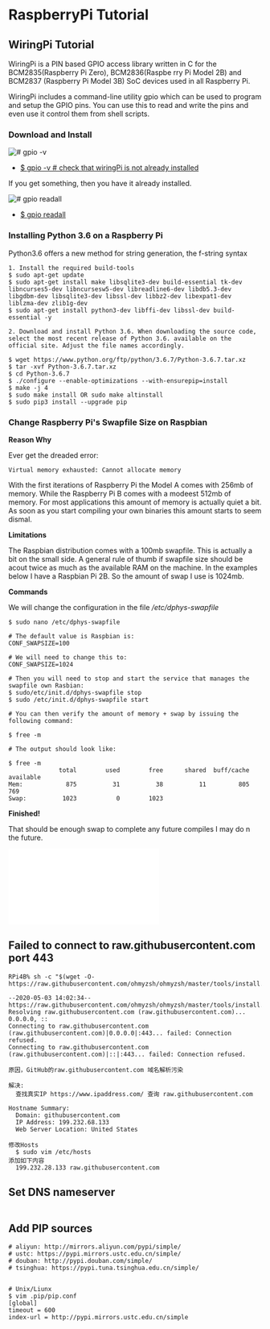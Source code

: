 # RaspberryPi Tutorial 


## WiringPi Tutorial 

WiringPi is a PIN based GPIO access library written in C for the BCM2835(Raspberry Pi Zero), BCM2836(Raspbe    rry Pi Model 2B) and BCM2837 (Raspberry Pi Model 3B) SoC devices used in all Raspberry Pi.

WiringPi includes a command-line utility gpio which can be used to program and setup the GPIO pins. You can use this to read and write the pins and even use it control them from shell scripts.

### Download and Install

![# gpio -v](/imgs/raspberrypi/RaspberryPi_gpio-v.png?raw=true)
- [$ gpio -v # check that wiringPi is not already installed]()

If you get something, then you have it already installed. 

![# gpio readall](/imgs/raspberrypi/RaspberryPi_gpio-readall.png?raw=true)
- [$ gpio readall]()


### Installing Python 3.6 on a Raspberry Pi 

Python3.6 offers a new method for string generation, the f-string syntax

```
1. Install the required build-tools 
$ sudo apt-get update 
$ sudo apt-get install make libsqlite3-dev build-essential tk-dev libncurses5-dev libncursesw5-dev libreadline6-dev libdb5.3-dev libgdbm-dev libsqlite3-dev libssl-dev libbz2-dev libexpat1-dev liblzma-dev zlib1g-dev
$ sudo apt-get install python3-dev libffi-dev libssl-dev build-essential -y 

2. Download and install Python 3.6. When downloading the source code, select the most recent release of Python 3.6. available on the official site. Adjust the file names accordingly.

$ wget https://www.python.org/ftp/python/3.6.7/Python-3.6.7.tar.xz
$ tar -xvf Python-3.6.7.tar.xz 
$ cd Python-3.6.7
$ ./configure --enable-optimizations --with-ensurepip=install
$ make -j 4
$ sudo make install OR sudo make altinstall 
$ sudo pip3 install --upgrade pip 
```

### Change Raspberry Pi's Swapfile Size on Raspbian 

**Reason Why**

Ever get the dreaded error:

```
Virtual memory exhausted: Cannot allocate memory
```

With the first iterations of Raspberry Pi the Model A comes with 256mb of memory. While the Raspberry Pi B comes with a modeest 512mb of memory. For most applications this amount of memory is actually quiet a bit. As soon as you start compiling your own binaries this amount starts to seem dismal.

**Limitations**

The Raspbian distribution comes with a 100mb swapfile. This is actually a bit on the small side. A general rule of thumb if swapfile size should be acout twice as much as the available RAM on the machine. In the examples below I have a Raspbian Pi 2B. So the amount of swap I use is 1024mb.

**Commands**

We will change the configuration in the file */etc/dphys-swapfile*

```
$ sudo nano /etc/dphys-swapfile 

# The default value is Raspbian is:
CONF_SWAPSIZE=100 

# We will need to change this to:
CONF_SWAPSIZE=1024

# Then you will need to stop and start the service that manages the swapfile own Rasbian:
$ sudo/etc/init.d/dphys-swapfile stop 
$ sudo /etc/init.d/dphys-swapfile start 

# You can then verify the amount of memory + swap by issuing the following command:

$ free -m 

# The output should look like:

$ free -m
              total        used        free      shared  buff/cache   available
Mem:            875          31          38          11         805         769
Swap:          1023           0        1023
```

**Finished!**

That should be enough swap to complete any future compiles I may do n the future.


![Raspberry Start](/root/raspberrypi/RaspberryPiTutorial/RaspberryPi_Start.md)

Failed to connect to raw.githubusercontent.com port 443 
-------------------------------------------------------
```
RPi4B% sh -c "$(wget -O- https://raw.githubusercontent.com/ohmyzsh/ohmyzsh/master/tools/install.sh)"

--2020-05-03 14:02:34--  https://raw.githubusercontent.com/ohmyzsh/ohmyzsh/master/tools/install.sh
Resolving raw.githubusercontent.com (raw.githubusercontent.com)... 0.0.0.0, ::
Connecting to raw.githubusercontent.com (raw.githubusercontent.com)|0.0.0.0|:443... failed: Connection refused.
Connecting to raw.githubusercontent.com (raw.githubusercontent.com)|::|:443... failed: Connection refused.

原因，GitHub的raw.githubusercontent.com 域名解析污染 

解决:
  查找真实IP https://www.ipaddress.com/ 查询 raw.githubusercontent.com 

Hostname Summary:
  Domain: githubusercontent.com 
  IP Address: 199.232.68.133 
  Web Server Location: United States

修改Hosts 
  $ sudo vim /etc/hosts 
添加如下内容 
  199.232.28.133 raw.githubusercontent.com 
```

Set DNS nameserver
------------------
```

```

Add PIP sources 
---------------
```
# aliyun: http://mirrors.aliyun.com/pypi/simple/ 
# ustc: https://pypi.mirrors.ustc.edu.cn/simple/ 
# douban: http://pypi.douban.com/simple/ 
# tsinghua: https://pypi.tuna.tsinghua.edu.cn/simple/


# Unix/Liunx 
$ vim .pip/pip.conf 
[global]
timeout = 600
index-url = http://pypi.mirrors.ustc.edu.cn/simple 
```
